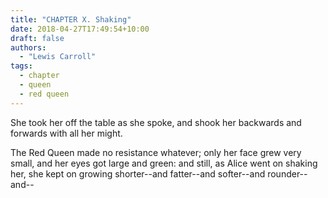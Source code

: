 ```yaml
---
title: "CHAPTER X. Shaking"
date: 2018-04-27T17:49:54+10:00
draft: false
authors:
  - "Lewis Carroll"
tags:
  - chapter
  - queen 
  - red queen
---
```


She took her off the table as she spoke, and shook her backwards and
forwards with all her might.

The Red Queen made no resistance whatever; only her face grew very
small, and her eyes got large and green: and still, as Alice went on
shaking her, she kept on growing shorter--and fatter--and softer--and
rounder--and--

